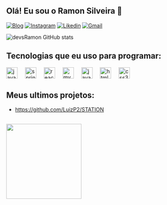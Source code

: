 ## Olá! Eu sou o Ramon Silveira 👋

<p>

[![Blog](https://img.shields.io/badge/website-3DDC84?style=for-the-badge&logo=About.me&logoColor=white)]()
[![Instagram](https://img.shields.io/badge/Instagram-E4405F?style=for-the-badge&logo=instagram&logoColor=white)](https://www.instagram.com/ramon_silveira8/)
[![Likedin](https://img.shields.io/badge/LinkedIn-005FED?style=for-the-badge&logo=linkedin&logoColor=white)](https://www.linkedin.com/in/ramon-silveira-556776312/)
[![Gmail](https://img.shields.io/badge/Gmail-FF0000?style=for-the-badge&logo=gmail&logoColor=white)](https://mail.google.com/mail/u/0/#inbox?compose=GTvVlcSBmzfWBqLMHGKRRjlTmchDHzlPlSJjBdmWWhGCGcshNDtfvQLDrjPQvnFbcScQDlGVMmRxM)

![devsRamon GitHub stats](https://github-readme-stats.vercel.app/api?username=devsRamon&show_icons=true&theme=tokyonight) 

## Tecnologias que eu uso para programar:

<div align="left">
  <img src="https://cdn.jsdelivr.net/gh/devicons/devicon/icons/java/java-original.svg" height="30" alt="java logo"  />
  <img width="12" />
  <img src="https://cdn.jsdelivr.net/gh/devicons/devicon/icons/spring/spring-original.svg" height="30" alt="spring logo"  />
  <img width="12" />
  <img src="https://cdn.jsdelivr.net/gh/devicons/devicon/icons/react/react-original.svg" height="30" alt="react logo"  />
  <img width="12" />
  <img src="https://cdn.jsdelivr.net/gh/devicons/devicon/icons/mysql/mysql-original.svg" height="30" alt="mysql logo"  />
  <img width="12" />
  <img src="https://cdn.jsdelivr.net/gh/devicons/devicon/icons/javascript/javascript-original.svg" height="30" alt="javascript logo"  />
  <img width="12" />
  <img src="https://cdn.jsdelivr.net/gh/devicons/devicon/icons/html5/html5-original.svg" height="30" alt="html5 logo"  />
  <img width="12" />
  <img src="https://cdn.jsdelivr.net/gh/devicons/devicon/icons/css3/css3-original.svg" height="30" alt="css3 logo"  />
</div>


## Meus ultimos projetos:
- https://github.com/LuizP2/STATION





##

<img align="left" height="200" src="https://media0.giphy.com/media/v1.Y2lkPTc5MGI3NjExbzN2OHRzZGxlMXBjcXp6dTUxNnRkMTl2bXQ0a3QyNndpcmlzbXZwcSZlcD12MV9pbnRlcm5hbF9naWZfYnlfaWQmY3Q9Zw/kQ3FSVoJrkYWk/giphy.gif"  />

